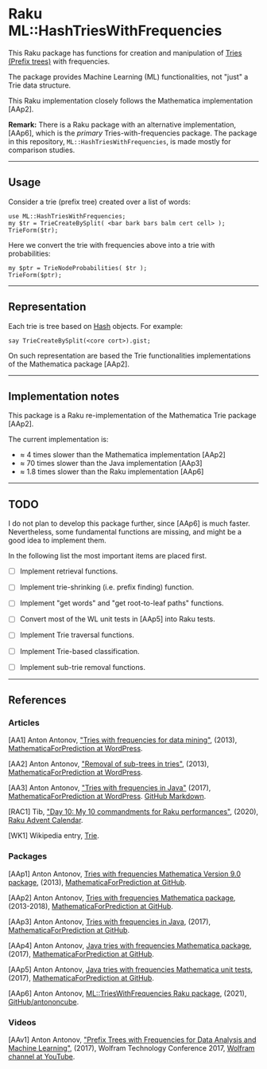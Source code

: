 # Raku ML::HashTriesWithFrequencies


This Raku package has functions for creation and manipulation of 
[Tries (Prefix trees)](https://en.wikipedia.org/wiki/Trie) 
with frequencies.

The package provides Machine Learning (ML) functionalities, not "just" a Trie data structure.

This Raku implementation closely follows the Mathematica implementation [AAp2].

**Remark:** There is a Raku package with an alternative implementation, [AAp6],
which is the *primary* Tries-with-frequencies package.
The package in this repository, `ML::HashTriesWithFrequencies`, is made mostly for comparison studies.

------

## Usage 

Consider a trie (prefix tree) created over a list of words:

```perl6
use ML::HashTriesWithFrequencies;
my $tr = TrieCreateBySplit( <bar bark bars balm cert cell> );
TrieForm($tr);
```

Here we convert the trie with frequencies above into a trie with probabilities:

```perl6
my $ptr = TrieNodeProbabilities( $tr );
TrieForm($ptr);
```

------

## Representation

Each trie is tree based on 
[Hash](https://docs.raku.org/type/Hash) 
objects. For example:

```perl6
say TrieCreateBySplit(<core cort>).gist;
```

On such representation are based the Trie functionalities implementations of the Mathematica package [AAp2].

------

## Implementation notes

This package is a Raku re-implementation of the Mathematica Trie package [AAp2].

The current implementation is:
- ≈ 4 times slower than the Mathematica implementation [AAp2]
- ≈ 70 times slower than the Java implementation [AAp3]
- ≈ 1.8 times slower than the Raku implementation [AAp6]

------

## TODO

I do not plan to develop this package further, since [AAp6] is much faster. 
Nevertheless, some fundamental functions are missing, and might be a good idea to implement them. 

In the following list the most important items are placed first.

- [ ] Implement retrieval functions.

- [ ] Implement trie-shrinking (i.e. prefix finding) function.
  
- [ ] Implement "get words" and "get root-to-leaf paths" functions.

- [ ] Convert most of the WL unit tests in [AAp5] into Raku tests.

- [ ] Implement Trie traversal functions.

- [ ] Implement Trie-based classification.
  
- [ ] Implement sub-trie removal functions.

------

## References

### Articles

[AA1] Anton Antonov,
["Tries with frequencies for data mining"](https://mathematicaforprediction.wordpress.com/2013/12/06/tries-with-frequencies-for-data-mining/),
(2013),
[MathematicaForPrediction at WordPress](https://mathematicaforprediction.wordpress.com).

[AA2] Anton Antonov,
["Removal of sub-trees in tries"](https://mathematicaforprediction.wordpress.com/2014/10/12/removal-of-sub-trees-in-tries/),
(2013),
[MathematicaForPrediction at WordPress](https://mathematicaforprediction.wordpress.com).

[AA3] Anton Antonov,
["Tries with frequencies in Java"](https://mathematicaforprediction.wordpress.com/2017/01/31/tries-with-frequencies-in-java/)
(2017),
[MathematicaForPrediction at WordPress](https://mathematicaforprediction.wordpress.com).
[GitHub Markdown](https://github.com/antononcube/MathematicaForPrediction).

[RAC1] Tib,
["Day 10: My 10 commandments for Raku performances"](https://raku-advent.blog/2020/12/10/day-10-my-10-commandments-for-raku-performances/),
(2020),
[Raku Advent Calendar](https://raku-advent.blog).

[WK1] Wikipedia entry, [Trie](https://en.wikipedia.org/wiki/Trie).

### Packages

[AAp1] Anton Antonov, 
[Tries with frequencies Mathematica Version 9.0 package](https://github.com/antononcube/MathematicaForPrediction/blob/master/TriesWithFrequenciesV9.m),
(2013), 
[MathematicaForPrediction at GitHub](https://github.com/antononcube/MathematicaForPrediction).

[AAp2] Anton Antonov,
[Tries with frequencies Mathematica package](https://github.com/antononcube/MathematicaForPrediction/blob/master/TriesWithFrequencies.m),
(2013-2018),
[MathematicaForPrediction at GitHub](https://github.com/antononcube/MathematicaForPrediction).

[AAp3] Anton Antonov, 
[Tries with frequencies in Java](https://github.com/antononcube/MathematicaForPrediction/tree/master/Java/TriesWithFrequencies), 
(2017),
[MathematicaForPrediction at GitHub](https://github.com/antononcube/MathematicaForPrediction).

[AAp4] Anton Antonov, 
[Java tries with frequencies Mathematica package](https://github.com/antononcube/MathematicaForPrediction/blob/master/JavaTriesWithFrequencies.m), 
(2017),
[MathematicaForPrediction at GitHub](https://github.com/antononcube/MathematicaForPrediction).

[AAp5] Anton Antonov, 
[Java tries with frequencies Mathematica unit tests](https://github.com/antononcube/MathematicaForPrediction/blob/master/UnitTests/JavaTriesWithFrequencies-Unit-Tests.wlt), 
(2017), 
[MathematicaForPrediction at GitHub](https://github.com/antononcube/MathematicaForPrediction).

[AAp6] Anton Antonov,
[ML::TriesWithFrequencies Raku package](https://github.com/antononcube/Raku-ML-TriesWithFrequencies),
(2021),
[GitHub/antononcube](https://github.com/antononcube).


### Videos

[AAv1] Anton Antonov,
["Prefix Trees with Frequencies for Data Analysis and Machine Learning"](https://www.youtube.com/watch?v=MdVp7t8xQbQ),
(2017),
Wolfram Technology Conference 2017,
[Wolfram channel at YouTube](https://www.youtube.com/channel/UCJekgf6k62CQHdENWf2NgAQ).
